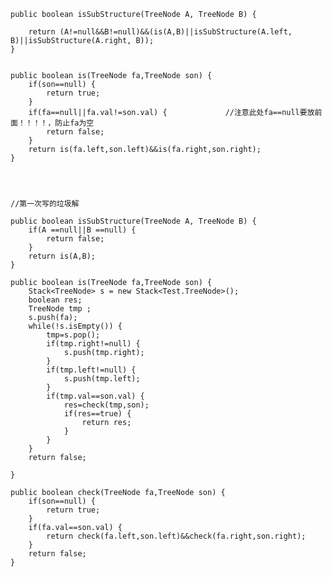     public boolean isSubStructure(TreeNode A, TreeNode B) {
		
		return (A!=null&&B!=null)&&(is(A,B)||isSubStructure(A.left, B)||isSubStructure(A.right, B));
    }
	

	public boolean is(TreeNode fa,TreeNode son) {
		if(son==null) {
			return true;
		}
		if(fa==null||fa.val!=son.val) {				//注意此处fa==null要放前面！！！！，防止fa为空
			return false;
		}
		return is(fa.left,son.left)&&is(fa.right,son.right);
	}
    
    
    
    
    //第一次写的垃圾解
    
    public boolean isSubStructure(TreeNode A, TreeNode B) {
		if(A ==null||B ==null) {
			return false;
		}
		return is(A,B);
    }
	
	public boolean is(TreeNode fa,TreeNode son) {
		Stack<TreeNode> s = new Stack<Test.TreeNode>();
		boolean res;
		TreeNode tmp ;
		s.push(fa);
		while(!s.isEmpty()) {
			tmp=s.pop();
			if(tmp.right!=null) {
				s.push(tmp.right);
			}
			if(tmp.left!=null) {
				s.push(tmp.left);
			}
			if(tmp.val==son.val) {
				res=check(tmp,son);
				if(res==true) {
					return res;
				}
			}
		}
		return false;
							
	}
	
	public boolean check(TreeNode fa,TreeNode son) {
		if(son==null) {
			return true;
		}
		if(fa.val==son.val) {
			return check(fa.left,son.left)&&check(fa.right,son.right);
		}
		return false;
	}
